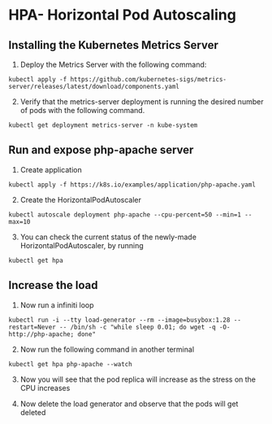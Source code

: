 ﻿
 # HPA- Horizontal Pod Autoscaling
 
## Installing the Kubernetes Metrics Server


1. Deploy the Metrics Server with the following command:
```
kubectl apply -f https://github.com/kubernetes-sigs/metrics-server/releases/latest/download/components.yaml
```	

2. Verify that the metrics-server deployment is running the desired number of pods with the following command.

```
kubectl get deployment metrics-server -n kube-system
```
	

## Run and expose php-apache server 

1. Create application

```
kubectl apply -f https://k8s.io/examples/application/php-apache.yaml
```
	

2. Create the HorizontalPodAutoscaler

```
kubectl autoscale deployment php-apache --cpu-percent=50 --min=1 --max=10
```
	

3. You can check the current status of the newly-made HorizontalPodAutoscaler, by running

```
kubectl get hpa
```
	

## Increase the load

1. Now run a infiniti loop 

```
kubectl run -i --tty load-generator --rm --image=busybox:1.28 --restart=Never -- /bin/sh -c "while sleep 0.01; do wget -q -O- http://php-apache; done"
```
	
2. Now run the following command in another terminal

```
kubectl get hpa php-apache --watch
```
	
3. Now you will see that the pod replica will increase as the stress on the CPU increases 

4. Now delete the load generator and observe that the pods will get deleted
